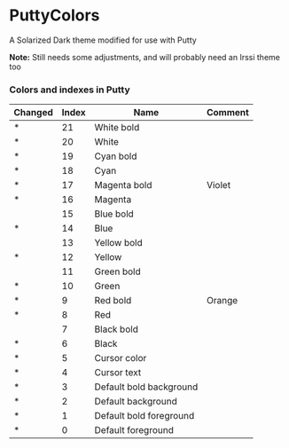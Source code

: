 PuttyColors
===========

A Solarized Dark theme modified for use with Putty

**Note:** Still needs some adjustments, and will probably need an Irssi theme too

### Colors and indexes in Putty

| Changed | Index | Name | Comment |
|---------|-------|------|---------|
| * | 21 | White bold ||
| * | 20 | White ||
| * | 19| Cyan bold ||
| * | 18 | Cyan  ||
| * | 17 | Magenta bold | Violet |
| * | 16 | Magenta  ||
|| 15 | Blue bold  ||
| * | 14 | Blue  ||
|| 13 | Yellow bold  ||
| * | 12 | Yellow  ||
|| 11 | Green bold  ||
| * | 10 | Green  ||
| * | 9 | Red bold  | Orange |
| * | 8 | Red ||
|| 7 | Black bold ||
| * | 6 | Black ||
| * | 5 | Cursor color ||
| * | 4 | Cursor text ||
| * | 3 | Default bold background ||
| * | 2 | Default background ||
| * | 1 | Default bold foreground ||
| * | 0 | Default foreground ||
